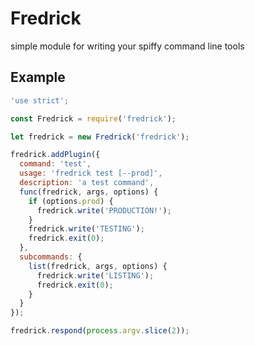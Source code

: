# Fredrick

simple module for writing your spiffy command line tools

## Example

```javascript
'use strict';

const Fredrick = require('fredrick');

let fredrick = new Fredrick('fredrick');

fredrick.addPlugin({
  command: 'test',
  usage: 'fredrick test [--prod]',
  description: 'a test command',
  func(fredrick, args, options) {
    if (options.prod) {
      fredrick.write('PRODUCTION!');
    }
    fredrick.write('TESTING');
    fredrick.exit(0);
  },
  subcommands: {
    list(fredrick, args, options) {
      fredrick.write('LISTING');
      fredrick.exit(0);
    }
  }
});

fredrick.respond(process.argv.slice(2));
```
